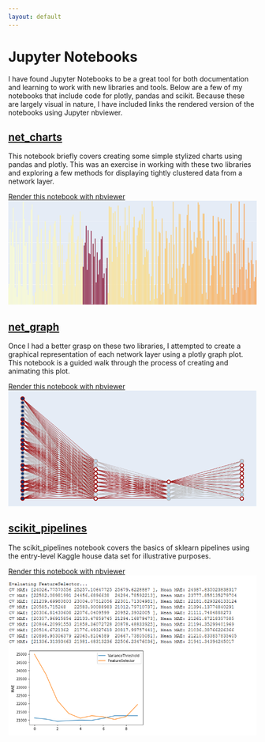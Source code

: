 ```yaml
---
layout: default
---
```


# Jupyter Notebooks  

I have found Jupyter Notebooks to be a great tool for both documentation and learning to work with new libraries and tools. Below are a few of my notebooks that include code for plotly, pandas and scikit. Because these are largely visual in nature, I have included links the rendered version of the notebooks using Jupyter nbviewer.  

## [net_charts](https://github.com/kotulc/notebooks/blob/master/net_charts.ipynb)  

This notebook briefly covers creating some simple stylized charts using pandas and plotly. This was an exercise in working with these two libraries and exploring a few methods for displaying tightly clustered data from a network layer.  

[Render this notebook with nbviewer](https://nbviewer.jupyter.org/github/kotulc/notebooks/blob/master/net_charts.ipynb)  
![net_charts thumbnail](/images/net_charts.png)  

## [net_graph](https://github.com/kotulc/notebooks/blob/master/net_graph.ipynb)  

Once I had a better grasp on these two libraries, I attempted to create a graphical representation of each network layer using a plotly graph plot. This notebook is a guided walk through the process of creating and animating this plot.  

[Render this notebook with nbviewer](https://nbviewer.jupyter.org/github/kotulc/notebooks/blob/master/net_graph.ipynb)  
![net_graph thumbnail](/images/net_graph.png)  

## [scikit_pipelines](https://github.com/kotulc/notebooks/blob/master/scikit_pipelines.ipynb)  
 
The scikit_pipelines notebook covers the basics of sklearn pipelines using the entry-level Kaggle house data set for illustrative purposes.  
 
[Render this notebook with nbviewer](https://nbviewer.jupyter.org/github/kotulc/notebooks/blob/master/scikit_pipelines.ipynb)  
![pipelines thumbnail](/images/pipeline.png)  